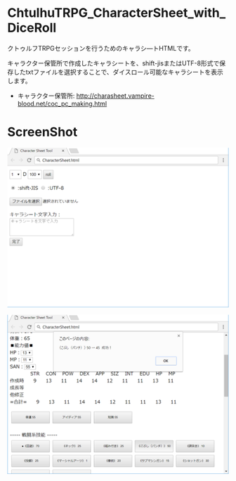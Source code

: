 # ChtulhuTRPG_CharacterSheet_with_DiceRoll
クトゥルフTRPGセッションを行うためのキャラシ―トHTMLです。

キャラクター保管所で作成したキャラシートを、shift-jisまたはUTF-8形式で保存したtxtファイルを選択することで、ダイスロール可能なキャラシートを表示します。

- キャラクター保管所: http://charasheet.vampire-blood.net/coc_pc_making.html


# ScreenShot
![ScreenShot1](https://github.com/Fuca000/ChtulhuTRPG_CharacterSheet_with_DiceRoll/blob/master/images/characterSheetIntro1.png "ScreenShot1")

![ScreenShot2](https://github.com/Fuca000/ChtulhuTRPG_CharacterSheet_with_DiceRoll/blob/master/images/characterSheetIntro2.png "ScreenShot2")

